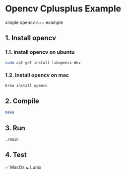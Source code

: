# Opencv Cplusplus Example

simple opencv c++ example

## 1. Install opencv

### 1.1. Install opencv on ubuntu

```bash
sudo apt-get install libopencv-dev
```

### 1.2. Install opencv on mac

```bash
brew install opencv
```

## 2. Compile

```bash
make
```

## 3. Run

```bash
./main
```

## 4. Test 
✅ MacOs
🚼 Lunix 
